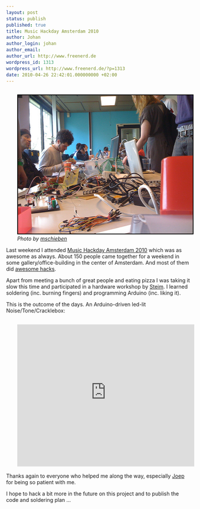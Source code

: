 ```yaml
---
layout: post
status: publish
published: true
title: Music Hackday Amsterdam 2010
author: Johan
author_login: johan
author_email:
author_url: http://www.freenerd.de
wordpress_id: 1313
wordpress_url: http://www.freenerd.de/?p=1313
date: 2010-04-26 22:42:01.000000000 +02:00
---
```

<div style="text-align: left;padding-top: 15px;padding-left: 30px">
<img src="/assets/musichackdayamsterdam2010.jpg" alt="musichackdayamsterdam2010" title="musichackdayamsterdam2010" width="500" height="375" class="aligncenter size-full wp-image-1314" / style="border: solid 2px #000000">
<em>Photo by <a href="http://www.flickr.com/photos/mschieben/4547409769/">mschieben</a></em>
</div>

Last weekend I attended  <a href="http://amsterdam.musichackday.org/">Music Hackday Amsterdam 2010</a> which was as awesome as always. About 150 people came together for a weekend in some gallery/office-building in the center of Amsterdam. And most of them did <a href="http://amsterdam.musichackday.org/?page=Hacks">awesome hacks</a>.

Apart from meeting a bunch of great people and eating pizza I was taking it slow this time and participated in a hardware workshop by <a href="http://steim.org/">Steim</a>. I learned soldering (inc. burning fingers) and programming Arduino (inc. liking it).

This is the outcome of the days. An Arduino-driven led-lit Noise/Tone/Cracklebox:

<div style="text-align: left;padding-top: 15px;padding-left: 30px">
<object width="480" height="385"><param name="movie" value="http://www.youtube-nocookie.com/v/IRZ2PlT-X7E&hl=de_DE&fs=1&"></param><param name="allowFullScreen" value="true"></param><param name="allowscriptaccess" value="always"></param><embed src="http://www.youtube-nocookie.com/v/IRZ2PlT-X7E&hl=de_DE&fs=1&" type="application/x-shockwave-flash" allowscriptaccess="always" allowfullscreen="true" width="480" height="385"></embed></object>
</div>

Thanks again to everyone who helped me along the way, especially <a href="http://twitter.com/joepvl">Joep</a> for being so patient with me.

I hope to hack a bit more in the future on this project and to publish the code and soldering plan ...
